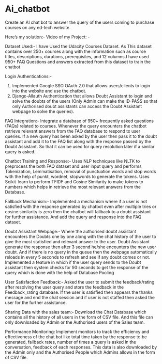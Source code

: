 # Ai_chatbot
 Create an AI chat bot to answer the query of the users coming to purchase courses on any ed-tech website.

Here’s my solution:-
Video of my Project: - 

Dataset Used:- 
I have Used the Udacity Courses Dataset. As This dataset contains over 250+ courses along with the information such as course titles, descriptions, durations, prerequisites, and 12 columns.I have used 950+ FAQ Questions and answers extracted from this dataset to train the chatbot

Login Authentications:-
1. Implemented Google SSO OAuth 2.0 that allows users/clients to login into the website and use the chatbot.
2. Django-Allauth Authentication that allows Doubt Assistant to login and solve the doubts of the users (Only Admin can make the ID-PASS so that only Authorised doubt assistants can access the Doubt Assistant webpage to solve the queries).

FAQ Integration:- 
Integrate a database of 950+ frequently asked questions (FAQs) related to courses. Whenever the query encounters the chatbot retrieve relevant answers from the FAQ database to respond to user queries.
If a new query has been asked by the user then pass it to the doubt assistant and add it to the FAQ list along with the response passed by the Doubt Assistant. So that it can be used for query resolution later if a similar query is asked. 

Chatbot Training and Response:-
Uses NLP techniques like NLTK to preprocess the both FAQ dataset and user input query and performs Tokenization, Lemmatisation, removal of punctuation words and stop words with the help of punkt, wordnet, stopwords to generate the tokens.
Uses Scikit-learn to perform TFIDF and Cosine Similarity to make tokens to numbers which helps in retrieve the most relevant answers from the Database.

Fallback Mechanism:- 
Implemented a mechanism where if a user is not satisfied with the response generated by chatbot even after multiple tries or cosine similarity is zero then the chatbot will fallback to a doubt assistant for further assistance. And add the query and response into the FAQ dataset.

Doubt Assistant Webpage:-
Where the authorised doubt assistant encounters the Doubts one by one along with the chat history of the user to give the most statisfied and relevant answer to the user. Doubt Assistant generate the response then after 3 second he/she encounters the new user doubt. And if there is no query in the queue then the webpage automatically reloads in every 5 seconds to refresh and see if any doubt comes or not.
Implemented a feature in which if the user query sends to the Doubt assistant then system checks for 90 seconds to get the response of the query which is done with the help of Database Pooling

User Satisfaction Feedback:- 
Asked the user to submit the feedback/rating after resolving the user query and store the feedback in the Feedback_rating database.
If the user is satisfied then appears the thanks message and end the chat session and if user is not staffed then asked the user for the further assistance.

Sharing Data with the sales team:-
Download the Chat Database which contains all the history of all users in the form of CSV file. And this file can only downloaded by Admin or the Authorised users of the Sales team.

Performance Monitoring:
Implement monitors to track the efficiency and effectiveness of the chat bot like total time taken by the response to be generated, fallback rates, number of times a query is asked in the conversation, feedback of each responses. This data is also downloaded by the Admin only and the Authorised People which Admins allows in the form of CSV file. 
